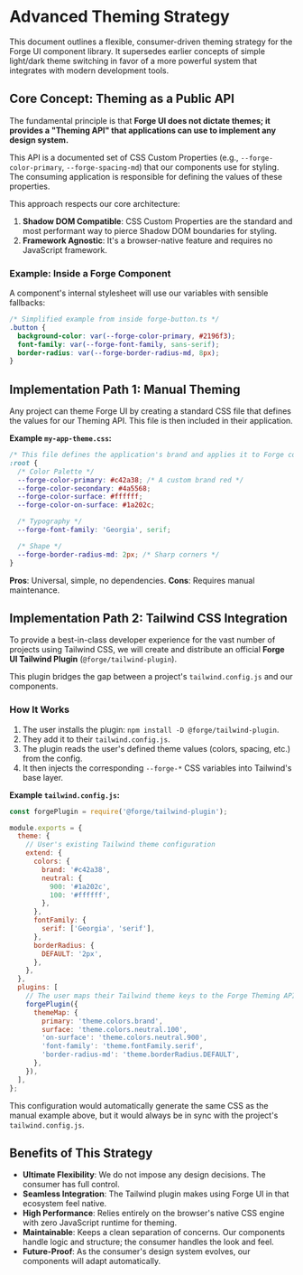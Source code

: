 # Advanced Theming Strategy

This document outlines a flexible, consumer-driven theming strategy for the Forge UI component library. It supersedes earlier concepts of simple light/dark theme switching in favor of a more powerful system that integrates with modern development tools.

## Core Concept: Theming as a Public API

The fundamental principle is that **Forge UI does not dictate themes; it provides a "Theming API" that applications can use to implement any design system.**

This API is a documented set of CSS Custom Properties (e.g., `--forge-color-primary`, `--forge-spacing-md`) that our components use for styling. The consuming application is responsible for defining the values of these properties.

This approach respects our core architecture:

1.  **Shadow DOM Compatible**: CSS Custom Properties are the standard and most performant way to pierce Shadow DOM boundaries for styling.
2.  **Framework Agnostic**: It's a browser-native feature and requires no JavaScript framework.

### Example: Inside a Forge Component

A component's internal stylesheet will use our variables with sensible fallbacks:

```css
/* Simplified example from inside forge-button.ts */
.button {
  background-color: var(--forge-color-primary, #2196f3);
  font-family: var(--forge-font-family, sans-serif);
  border-radius: var(--forge-border-radius-md, 8px);
}
```

## Implementation Path 1: Manual Theming

Any project can theme Forge UI by creating a standard CSS file that defines the values for our Theming API. This file is then included in their application.

**Example `my-app-theme.css`:**

```css
/* This file defines the application's brand and applies it to Forge components */
:root {
  /* Color Palette */
  --forge-color-primary: #c42a38; /* A custom brand red */
  --forge-color-secondary: #4a5568;
  --forge-color-surface: #ffffff;
  --forge-color-on-surface: #1a202c;

  /* Typography */
  --forge-font-family: 'Georgia', serif;

  /* Shape */
  --forge-border-radius-md: 2px; /* Sharp corners */
}
```

**Pros**: Universal, simple, no dependencies.
**Cons**: Requires manual maintenance.

## Implementation Path 2: Tailwind CSS Integration

To provide a best-in-class developer experience for the vast number of projects using Tailwind CSS, we will create and distribute an official **Forge UI Tailwind Plugin** (`@forge/tailwind-plugin`).

This plugin bridges the gap between a project's `tailwind.config.js` and our components.

### How It Works

1.  The user installs the plugin: `npm install -D @forge/tailwind-plugin`.
2.  They add it to their `tailwind.config.js`.
3.  The plugin reads the user's defined theme values (colors, spacing, etc.) from the config.
4.  It then injects the corresponding `--forge-*` CSS variables into Tailwind's base layer.

**Example `tailwind.config.js`:**

```javascript
const forgePlugin = require('@forge/tailwind-plugin');

module.exports = {
  theme: {
    // User's existing Tailwind theme configuration
    extend: {
      colors: {
        brand: '#c42a38',
        neutral: {
          900: '#1a202c',
          100: '#ffffff',
        },
      },
      fontFamily: {
        serif: ['Georgia', 'serif'],
      },
      borderRadius: {
        DEFAULT: '2px',
      },
    },
  },
  plugins: [
    // The user maps their Tailwind theme keys to the Forge Theming API
    forgePlugin({
      themeMap: {
        primary: 'theme.colors.brand',
        surface: 'theme.colors.neutral.100',
        'on-surface': 'theme.colors.neutral.900',
        'font-family': 'theme.fontFamily.serif',
        'border-radius-md': 'theme.borderRadius.DEFAULT',
      },
    }),
  ],
};
```

This configuration would automatically generate the same CSS as the manual example above, but it would always be in sync with the project's `tailwind.config.js`.

## Benefits of This Strategy

*   **Ultimate Flexibility**: We do not impose any design decisions. The consumer has full control.
*   **Seamless Integration**: The Tailwind plugin makes using Forge UI in that ecosystem feel native.
*   **High Performance**: Relies entirely on the browser's native CSS engine with zero JavaScript runtime for theming.
*   **Maintainable**: Keeps a clean separation of concerns. Our components handle logic and structure; the consumer handles the look and feel.
*   **Future-Proof**: As the consumer's design system evolves, our components will adapt automatically.
